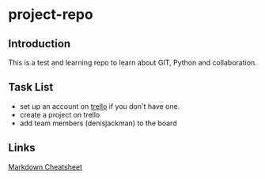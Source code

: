 # project-repo
## Introduction 
This is a test and learning repo to learn about GIT, Python and collaboration. 

## Task List 
* set up an account on [trello](https://trello.com) if you don't have one.
* create a project on trello 
* add team members (denisjackman) to the board 

## Links 
[Markdown Cheatsheet](https://github.com/adam-p/markdown-here/wiki/Markdown-Here-Cheatsheet)
